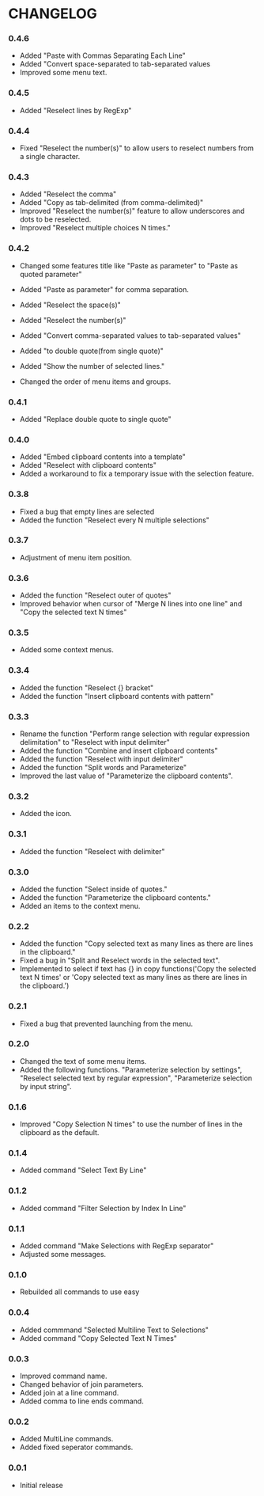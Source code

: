 # CHANGELOG

### 0.4.6
- Added "Paste with Commas Separating Each Line"
- Added "Convert space-separated to tab-separated values
- Improved some menu text.


### 0.4.5
 - Added "Reselect lines by RegExp"

### 0.4.4
 - Fixed "Reselect the number(s)" to allow users to reselect numbers from a single character.

### 0.4.3
 - Added "Reselect the comma"
 - Added "Copy as tab-delimited (from comma-delimited)"
 - Improved "Reselect the number(s)" feature to allow underscores and dots to be reselected. 
 - Improved "Reselect multiple choices N times."

### 0.4.2
 - Changed some features title like "Paste as parameter" to "Paste as quoted parameter"
 - Added "Paste as parameter" for comma separation.

 - Added "Reselect the space(s)"
 - Added "Reselect the number(s)"
 - Added "Convert comma-separated values to tab-separated values"
 - Added "to double quote(from single quote)"
 - Added "Show the number of selected lines."
 - Changed the order of menu items and groups.

### 0.4.1
 - Added "Replace double quote to single quote"

### 0.4.0
 - Added "Embed clipboard contents into a template"
 - Added "Reselect with clipboard contents"
 - Added a workaround to fix a temporary issue with the selection feature.

### 0.3.8
 - Fixed a bug that empty lines are selected
 - Added the function "Reselect every N multiple selections"

### 0.3.7
- Adjustment of menu item position.

### 0.3.6
- Added the function "Reselect outer of quotes"
- Improved behavior when cursor of "Merge N lines into one line" and "Copy the selected text N times"
### 0.3.5
- Added some context menus.

### 0.3.4
- Added the function "Reselect {} bracket"
- Added the function "Insert clipboard contents with pattern"

### 0.3.3
- Rename the function "Perform range selection with regular expression delimitation" to "Reselect with input delimiter"
- Added the function "Combine and insert clipboard contents"
- Added the function "Reselect with input delimiter"
- Added the function "Split words and Parameterize"
- Improved the last value of "Parameterize the clipboard contents".

### 0.3.2
- Added the icon.
### 0.3.1
- Added the function "Reselect with delimiter"

### 0.3.0
- Added the function "Select inside of quotes." 
- Added the function "Parameterize the clipboard contents." 
- Added an items to the context menu.

### 0.2.2
- Added the function "Copy selected text as many lines as there are lines in the clipboard."
- Fixed a bug in "Split and Reselect words in the selected text".
- Implemented to select if text has {} in copy functions('Copy the selected text N times' or 'Copy selected text as many lines as there are lines in the clipboard.')

### 0.2.1
- Fixed a bug that prevented launching from the menu.

### 0.2.0
- Changed the text of some menu items.
- Added the following functions.
 "Parameterize selection by settings", "Reselect selected text by regular expression", "Parameterize selection by input string".

### 0.1.6
- Improved "Copy Selection N times" to use the number of lines in the clipboard as the default.

### 0.1.4
- Added command "Select Text By Line"

### 0.1.2
- Added command "Filter Selection by Index In Line"

### 0.1.1
- Added command "Make Selections with RegExp separator"
- Adjusted some messages.

### 0.1.0
- Rebuilded all commands to use easy

### 0.0.4
- Added commmand "Selected Multiline Text to Selections"
- Added command "Copy Selected Text N Times"

### 0.0.3
- Improved command name.
- Changed behavior of join parameters.
- Added join at a line command.
- Added comma to line ends command.

### 0.0.2
- Added MultiLine commands.
- Added fixed seperator commands.

### 0.0.1
- Initial release